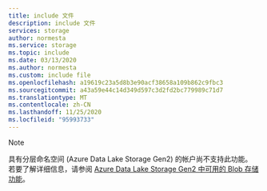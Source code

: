 ```yaml
---
title: include 文件
description: include 文件
services: storage
author: normesta
ms.service: storage
ms.topic: include
ms.date: 03/13/2020
ms.author: normesta
ms.custom: include file
ms.openlocfilehash: a19619c23a5d8b3e90acf38658a109b862c9fbc3
ms.sourcegitcommit: a43a59e44c14d349d597c3d2fd2bc779989c71d7
ms.translationtype: MT
ms.contentlocale: zh-CN
ms.lasthandoff: 11/25/2020
ms.locfileid: "95993733"
---
```

> [!NOTE]
> 具有分层命名空间 (Azure Data Lake Storage Gen2) 的帐户尚不支持此功能。 若要了解详细信息，请参阅 [Azure Data Lake Storage Gen2 中可用的 Blob 存储功能](../articles/storage/blobs/data-lake-storage-supported-blob-storage-features.md)。
